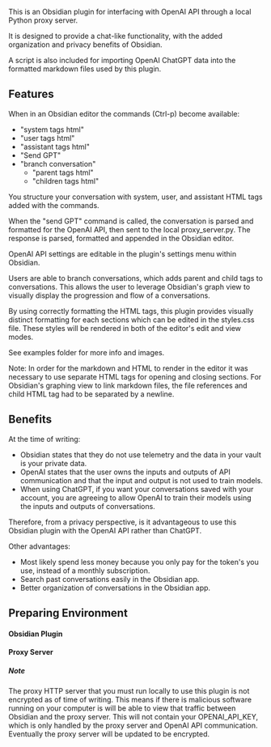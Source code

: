 This is an Obsidian plugin for interfacing with OpenAI API through a local Python proxy server.

It is designed to provide a chat-like functionality, with the added organization and privacy benefits of Obsidian.

A script is also included for importing OpenAI ChatGPT data into the formatted markdown files used by this plugin.
## Features
When in an Obsidian editor the commands (Ctrl-p) become available:
- "system tags html"
- "user tags html"
- "assistant tags html"
- "Send GPT"
- "branch conversation"
	- "parent tags html"
	- "children tags html"

You structure your conversation with system, user, and assistant HTML tags added with the commands.

When the "send GPT" command is called, the conversation is parsed and formatted for the OpenAI API,  then sent to the local proxy_server.py. The response is parsed, formatted and appended in the Obsidian editor.

OpenAI API settings are editable in the plugin's settings menu within Obsidian.

Users are able to branch conversations, which adds parent and child tags to conversations. This allows the user to leverage Obsidian's graph view to visually display the progression and flow of a conversations.

By using correctly formatting the HTML tags, this plugin provides visually distinct formatting for each sections which can be edited in the styles.css file. These styles will be rendered in both of the editor's edit and view modes.

See examples folder for more info and images.

Note: In order for the markdown and HTML to render in the editor it was necessary to use separate HTML tags for opening and closing sections. For Obsidian's graphing view to link markdown files, the file references and child HTML tag had to be separated by a newline.
## Benefits
At the time of writing:
- Obsidian states that they do not use telemetry and the data in your vault is your private data.
- OpenAI states that the user owns the inputs and outputs of API communication and that the input and output is not used to train models.
- When using ChatGPT, if you want your conversations saved with your account, you are agreeing to allow OpenAI to train their models using the inputs and outputs of conversations.

Therefore, from a privacy perspective, is it advantageous to use this Obsidian plugin with the OpenAI API rather than ChatGPT.

Other advantages:
- Most likely spend less money because you only pay for the token's you use, instead of a monthly subscription.
- Search past conversations easily in the Obsidian app.
- Better organization of conversations in the Obsidian app.
## Preparing Environment
#### Obsidian Plugin
#### Proxy Server

##### Note
The proxy HTTP server that you must run locally to use this plugin is not encrypted as of time of writing. This means if there is malicious software running on your computer is will be able to view that traffic between Obsidian and the proxy server. This will not contain your OPENAI_API_KEY, which is only handled by the proxy server and OpenAI API communication. Eventually the proxy server will be updated to be encrypted.